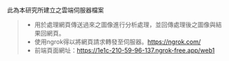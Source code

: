 此為本研究所建立之雲端伺服器檔案
>- 用於處理網頁傳送過來之圖像進行分析處理，並回傳處理後之圖像與結果回網頁。
>- 使用ngrok得以將網頁請求轉發至伺服器。https://ngrok.com/
>- 前端頁面網址：https://1e1c-210-59-96-137.ngrok-free.app/web1

